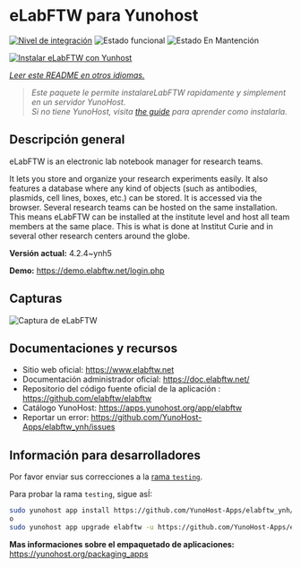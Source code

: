 <!--
Este archivo README esta generado automaticamente<https://github.com/YunoHost/apps/tree/master/tools/readme_generator>
No se debe editar a mano.
-->

# eLabFTW para Yunohost

[![Nivel de integración](https://apps.yunohost.org/badge/integration/elabftw)](https://ci-apps.yunohost.org/ci/apps/elabftw/)
![Estado funcional](https://apps.yunohost.org/badge/state/elabftw)
![Estado En Mantención](https://apps.yunohost.org/badge/maintained/elabftw)

[![Instalar eLabFTW con Yunhost](https://install-app.yunohost.org/install-with-yunohost.svg)](https://install-app.yunohost.org/?app=elabftw)

*[Leer este README en otros idiomas.](./ALL_README.md)*

> *Este paquete le permite instalareLabFTW rapidamente y simplement en un servidor YunoHost.*  
> *Si no tiene YunoHost, visita [the guide](https://yunohost.org/install) para aprender como instalarla.*

## Descripción general

eLabFTW is an electronic lab notebook manager for research teams.

It lets you store and organize your research experiments easily. It also features a database where any kind of objects (such as antibodies, plasmids, cell lines, boxes, etc.) can be stored. It is accessed via the browser. Several research teams can be hosted on the same installation. This means eLabFTW can be installed at the institute level and host all team members at the same place. This is what is done at Institut Curie and in several other research centers around the globe.

**Versión actual:** 4.2.4~ynh5

**Demo:** <https://demo.elabftw.net/login.php>

## Capturas

![Captura de eLabFTW](./doc/screenshots/screen-1.jpg)

## Documentaciones y recursos

- Sitio web oficial: <https://www.elabftw.net>
- Documentación administrador oficial: <https://doc.elabftw.net/>
- Repositorio del código fuente oficial de la aplicación : <https://github.com/elabftw/elabftw>
- Catálogo YunoHost: <https://apps.yunohost.org/app/elabftw>
- Reportar un error: <https://github.com/YunoHost-Apps/elabftw_ynh/issues>

## Información para desarrolladores

Por favor enviar sus correcciones a la [rama `testing`](https://github.com/YunoHost-Apps/elabftw_ynh/tree/testing).

Para probar la rama `testing`, sigue asÍ:

```bash
sudo yunohost app install https://github.com/YunoHost-Apps/elabftw_ynh/tree/testing --debug
o
sudo yunohost app upgrade elabftw -u https://github.com/YunoHost-Apps/elabftw_ynh/tree/testing --debug
```

**Mas informaciones sobre el empaquetado de aplicaciones:** <https://yunohost.org/packaging_apps>
